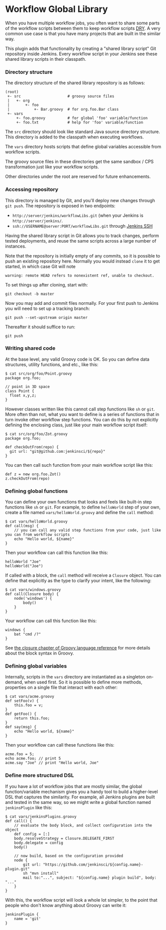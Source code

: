 # Workflow Global Library

When you have multiple workflow jobs, you often want to share some parts of the workflow
scripts between them to keep workflow scripts [DRY](http://en.wikipedia.org/wiki/Don't_repeat_yourself).
A very common use case is that you have many projects that are built in the similar way.

This plugin adds that functionality by creating a "shared library script" Git repository inside Jenkins.
Every workflow script in your Jenkins see these shared library scripts in their classpath.


### Directory structure

The directory structure of the shared library repository is as follows:

    (root)
     +- src                     # groovy source files
     |   +- org
     |       +- foo
     |           +- Bar.groovy  # for org.foo.Bar class
     +- vars
         +- foo.groovy          # for global 'foo' variable/function 
         +- foo.txt             # help for 'foo' variable/function

The `src` directory should look like standard Java source directory structure.
This directory is added to the classpath when executing workflows.

The `vars` directory hosts scripts that define global variables accessible from
workflow scripts.

The groovy source files in these directories get the same sandbox / CPS
transformation just like your workflow scripts.

Other directories under the root are reserved for future enhancements.


### Accessing repository
This directory is managed by Git, and you'll deploy new changes through `git push`.
The repository is exposed in two endpoints:

 * `http://server/jenkins/workflowLibs.git` (when your Jenkins is `http://server/jenkins/`.
 * `ssh://USERNAME@server:PORT/workflowLibs.git` through [Jenkins SSH](https://wiki.jenkins-ci.org/display/JENKINS/Jenkins+SSH)

Having the shared library script in Git allows you to track changes, perform
tested deployments, and reuse the same scripts across a large number of instances.

Note that the repository is initially empty of any commits, so it is possible to push an existing repository here.
Normally you would instead `clone` it to get started, in which case Git will note

    warning: remote HEAD refers to nonexistent ref, unable to checkout.

To set things up after cloning, start with:

    git checkout -b master

Now you may add and commit files normally.
For your first push to Jenkins you will need to set up a tracking branch:

    git push --set-upstream origin master

Thereafter it should suffice to run:

    git push

### Writing shared code
At the base level, any valid Groovy code is OK. So you can define data structures,
utility functions, and etc., like this:

    $ cat src/org/foo/Point.groovy
    package org.foo;

    // point in 3D space
    class Point {
      float x,y,z;
    }

However classes written like this cannot call step functions like `sh` or `git`.
More often than not, what you want to define is a series of functions that in turn invoke
other workflow step functions. You can do this by not explicitly defining the enclosing class,
just like your main workflow script itself:

    $ cat src/org/foo/Zot.groovy
    package org.foo;

    def checkOutFrom(repo) {
      git url: "git@github.com:jenkinsci/${repo}"
    }

You can then call such function from your main workflow script like this:

    def z = new org.foo.Zot()
    z.checkOutFrom(repo)

### Defining global functions
You can define your own functions that looks and feels like built-in step functions like `sh` or `git`.
For example, to define `helloWorld` step of your own, create a file named `vars/helloWorld.groovy` and
define the `call` method:

    $ cat vars/helloWorld.groovy
    def call(msg) {
        // you can call any valid step functions from your code, just like you can from workflow scripts
        echo "Hello world, ${name}"
    }

Then your workflow can call this function like this:

    helloWorld "Joe"
    helloWorld("Joe")

If called with a block, the `call` method will receive a `Closure` object. You can define that explicitly
as the type to clarify your intent, like the following:

    $ cat vars/windows.groovy
    def call(Closure body) {
        node('windows') {
            body()
        }
    }

Your workflow can call this function like this:

    windows {
        bat "cmd /?"
    }

See [the closure chapter of Groovy language reference](http://www.groovy-lang.org/closures.html) for more details
about the block syntax in Groovy.

### Defining global variables
Internally, scripts in the `vars` directory are instantiated as a singleton on-demand, when used first.
So it is possible to define more methods, properties on a single file that interact with each other:

    $ cat vars/acme.groovy
    def setFoo(v) {
        this.foo = v;
    }
    def getFoo() {
        return this.foo;
    }
    def say(msg) {
        echo "Hello world, ${name}"
    }

Then your workflow can call these functions like this:

    acme.foo = 5;
    echo acme.foo; // print 5
    acme.say "Joe" // print "Hello world, Joe"

### Define more structured DSL
If you have a lot of workflow jobs that are mostly similar, the global function/variable mechanism gives you
a handy tool to build a higher-level DSL that captures the similarity. For example, all Jenkins plugins are
built and tested in the same way, so we might write a global function named `jenkinsPlugin` like this:

    $ cat vars/jenkinsPlugins.groovy
    def call() {
        // evaluate the body block, and collect configuration into the object
        def config = [:]
        body.resolveStrategy = Closure.DELEGATE_FIRST
        body.delegate = config
        body()
        
        // now build, based on the configuration provided
        node {
            git url: "https://github.com/jenkinsci/${config.name}-plugin.git"
            sh "mvn install"
            mail to:"...", subject: "${config.name} plugin build", body: "..."
        }
    }

With this, the workflow script will look a whole lot simpler, to the point that people who don't know anything
about Groovy can write it:

    jenkinsPlugin {
        name = 'git'
    }
